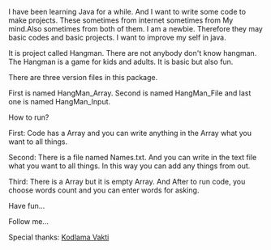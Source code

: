 I have been learning Java for a while. 
And I want to write some code to make projects. These sometimes from internet sometimes from My mind.Also sometimes from both of them.
I am a newbie. Therefore they may basic codes and basic projects.
I want to improve my self in java.

It is project called Hangman. There are not anybody don't know hangman. The Hangman is a game for kids and adults. It is basic but also fun.

There are three version files in this package. 

First is named HangMan_Array. Second is named HangMan_File and last one is named HangMan_Input.

How to run?

First: Code has a Array and you can write anything in the Array what you want to all things.

Second: There is a file named Names.txt. And you can write in the text file what you want to all things. In this way you can add any things from out.

Third: There is a Array but it is empty Array. And After to run code, you choose words count and you can enter words for asking.

Have fun...

Follow me...


Special thanks:
[Kodlama Vakti](https://www.youtube.com/watch?v=ywNUY9xd2DA&list=PLEcJSEQK_cD4HTOlqV7xxMH0CYi29adgX&index=35)
